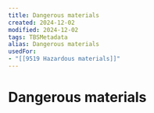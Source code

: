 ```yaml
---
title: Dangerous materials
created: 2024-12-02
modified: 2024-12-02
tags: TBSMetadata
alias: Dangerous materials
usedFor:
- "[[9519 Hazardous materials]]"
---
```

# Dangerous materials
